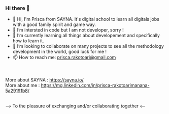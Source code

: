 ### Hi there 👋

- 👋 Hi, I'm Prisca from SAYNA. It's digital school to learn all digitals jobs with a good family spirit and game way.
- 🔭 I’m intersted in code but I am not developer, sorry !
- 🌱 I’m currently learning all things about developement and specifically how to learn it.
- 👯 I’m looking to collaborate on many projects to see all the methodology development in the world, good luck for me !
- 📫 How to reach me: prisca.rakotoari@gmail.com

<br><br>
More about SAYNA : https://sayna.io/<br>
More about me : https://mg.linkedin.com/in/prisca-rakotoarimanana-5a29191b8/
<br><br>

--> To the pleasure of exchanging and/or collaborating together <--
